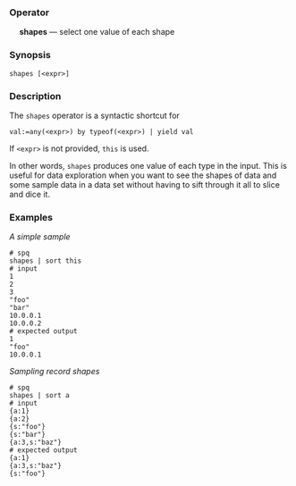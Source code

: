 ### Operator

&emsp; **shapes** &mdash; select one value of each shape

### Synopsis
```
shapes [<expr>]
```
### Description

The `shapes` operator is a syntactic shortcut for
```
val:=any(<expr>) by typeof(<expr>) | yield val
```
If `<expr>` is not provided, `this` is used.

In other words, `shapes` produces one value of each type in the input.
This is useful for data exploration when you want to see the shapes
of data and some sample data in a data set without having to sift
through it all to slice and dice it.

### Examples

_A simple sample_
```mdtest-spq
# spq
shapes | sort this
# input
1
2
3
"foo"
"bar"
10.0.0.1
10.0.0.2
# expected output
1
"foo"
10.0.0.1
```

_Sampling record shapes_
```mdtest-spq
# spq
shapes | sort a
# input
{a:1}
{a:2}
{s:"foo"}
{s:"bar"}
{a:3,s:"baz"}
# expected output
{a:1}
{a:3,s:"baz"}
{s:"foo"}
```
